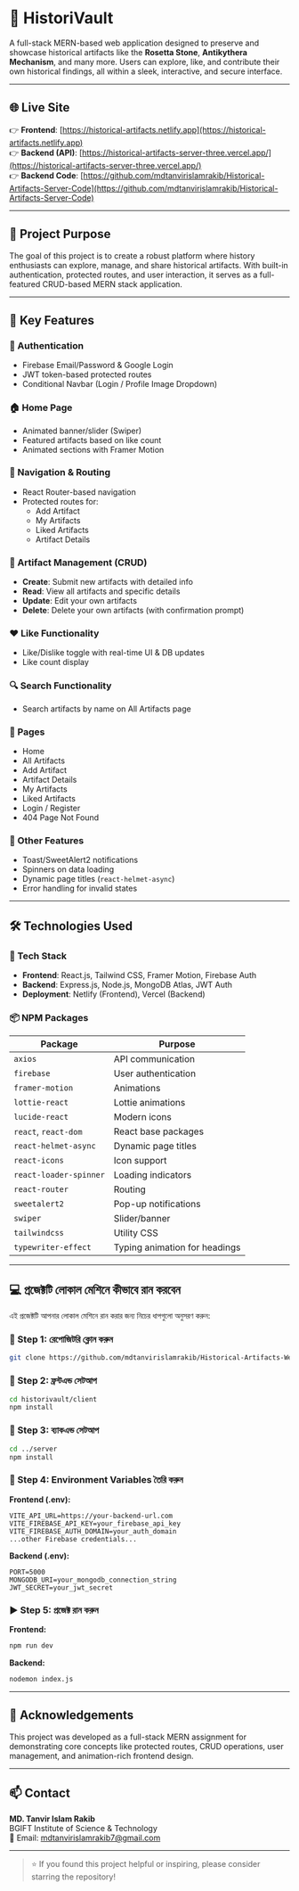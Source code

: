 
# 🏺 HistoriVault

A full-stack MERN-based web application designed to preserve and showcase historical artifacts like the **Rosetta Stone**, **Antikythera Mechanism**, and many more. Users can explore, like, and contribute their own historical findings, all within a sleek, interactive, and secure interface.

---

## 🌐 Live Site

👉 **Frontend**: [https://historical-artifacts.netlify.app](https://historical-artifacts.netlify.app)  
👉 **Backend (API)**: [https://historical-artifacts-server-three.vercel.app/](https://historical-artifacts-server-three.vercel.app/)  
👉 **Backend Code**: [https://github.com/mdtanvirislamrakib/Historical-Artifacts-Server-Code](https://github.com/mdtanvirislamrakib/Historical-Artifacts-Server-Code)



---

## 🎯 Project Purpose

The goal of this project is to create a robust platform where history enthusiasts can explore, manage, and share historical artifacts. With built-in authentication, protected routes, and user interaction, it serves as a full-featured CRUD-based MERN stack application.

---

## 🚀 Key Features

### 🔐 Authentication
- Firebase Email/Password & Google Login
- JWT token-based protected routes
- Conditional Navbar (Login / Profile Image Dropdown)

### 🏠 Home Page
- Animated banner/slider (Swiper)
- Featured artifacts based on like count
- Animated sections with Framer Motion

### 🧭 Navigation & Routing
- React Router-based navigation
- Protected routes for:
  - Add Artifact
  - My Artifacts
  - Liked Artifacts
  - Artifact Details

### 📃 Artifact Management (CRUD)
- **Create**: Submit new artifacts with detailed info
- **Read**: View all artifacts and specific details
- **Update**: Edit your own artifacts
- **Delete**: Delete your own artifacts (with confirmation prompt)

### ❤️ Like Functionality
- Like/Dislike toggle with real-time UI & DB updates
- Like count display

### 🔍 Search Functionality
- Search artifacts by name on All Artifacts page

### 📂 Pages
- Home
- All Artifacts
- Add Artifact
- Artifact Details
- My Artifacts
- Liked Artifacts
- Login / Register
- 404 Page Not Found

### 🧠 Other Features
- Toast/SweetAlert2 notifications
- Spinners on data loading
- Dynamic page titles (`react-helmet-async`)
- Error handling for invalid states

---

## 🛠 Technologies Used

### 🔧 Tech Stack
- **Frontend**: React.js, Tailwind CSS, Framer Motion, Firebase Auth
- **Backend**: Express.js, Node.js, MongoDB Atlas, JWT Auth
- **Deployment**: Netlify (Frontend), Vercel (Backend)

### 📦 NPM Packages

| Package                | Purpose                          |
|------------------------|----------------------------------|
| `axios`                | API communication                |
| `firebase`             | User authentication              |
| `framer-motion`        | Animations                       |
| `lottie-react`         | Lottie animations                |
| `lucide-react`         | Modern icons                     |
| `react`, `react-dom`   | React base packages              |
| `react-helmet-async`   | Dynamic page titles              |
| `react-icons`          | Icon support                     |
| `react-loader-spinner` | Loading indicators               |
| `react-router`         | Routing                          |
| `sweetalert2`          | Pop-up notifications             |
| `swiper`               | Slider/banner                    |
| `tailwindcss`          | Utility CSS                      |
| `typewriter-effect`    | Typing animation for headings    |

---

## 💻 প্রজেক্টটি লোকাল মেশিনে কীভাবে রান করবেন

এই প্রজেক্টটি আপনার লোকাল মেশিনে রান করার জন্য নিচের ধাপগুলো অনুসরণ করুন:

### 🔽 Step 1: রেপোজিটরি ক্লোন করুন

```bash
git clone https://github.com/mdtanvirislamrakib/Historical-Artifacts-Website?tab=readme-ov-file
```

### 📂 Step 2: ফ্রন্টএন্ড সেটআপ

```bash
cd historivault/client
npm install
```

### 🧪 Step 3: ব্যাকএন্ড সেটআপ

```bash
cd ../server
npm install
```

### 🔐 Step 4: Environment Variables তৈরি করুন

**Frontend (.env):**
```
VITE_API_URL=https://your-backend-url.com
VITE_FIREBASE_API_KEY=your_firebase_api_key
VITE_FIREBASE_AUTH_DOMAIN=your_auth_domain
...other Firebase credentials...
```

**Backend (.env):**
```
PORT=5000
MONGODB_URI=your_mongodb_connection_string
JWT_SECRET=your_jwt_secret
```

### ▶️ Step 5: প্রজেক্ট রান করুন

**Frontend:**
```bash
npm run dev
```

**Backend:**
```bash
nodemon index.js
```

---

## 🙌 Acknowledgements

This project was developed as a full-stack MERN assignment for demonstrating core concepts like protected routes, CRUD operations, user management, and animation-rich frontend design.

---

## 📫 Contact

**MD. Tanvir Islam Rakib**  
BGIFT Institute of Science & Technology  
📧 Email: mdtanvirislamrakib7@gmail.com  

---

> ⭐ If you found this project helpful or inspiring, please consider starring the repository!
